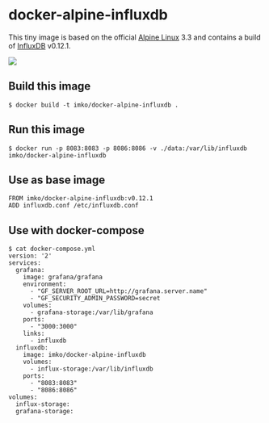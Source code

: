 # docker-alpine-influxdb

This tiny image is based on the official [Alpine Linux][0] 3.3 and contains a build of [InfluxDB][1] v0.12.1.

[![](https://badge.imagelayers.io/imko/docker-alpine-influxdb:latest.svg)][2]

## Build this image

    $ docker build -t imko/docker-alpine-influxdb .

## Run this image

    $ docker run -p 8083:8083 -p 8086:8086 -v ./data:/var/lib/influxdb imko/docker-alpine-influxdb

## Use as base image

    FROM imko/docker-alpine-influxdb:v0.12.1
    ADD influxdb.conf /etc/influxdb.conf

## Use with docker-compose

    $ cat docker-compose.yml
    version: '2'
    services:
      grafana:
        image: grafana/grafana
        environment:
          - "GF_SERVER_ROOT_URL=http://grafana.server.name"
          - "GF_SECURITY_ADMIN_PASSWORD=secret
        volumes:
          - grafana-storage:/var/lib/grafana
        ports:
          - "3000:3000"
        links:
          - influxdb
      influxdb:
        image: imko/docker-alpine-influxdb
        volumes:
          - influx-storage:/var/lib/influxdb
        ports:
          - "8083:8083"
          - "8086:8086"
    volumes:
      influx-storage:
      grafana-storage:


[0]: http://www.alpinelinux.org
[1]: https://influxdata.com
[2]: https://imagelayers.io/?images=imko/docker-alpine-influxdb:latest
